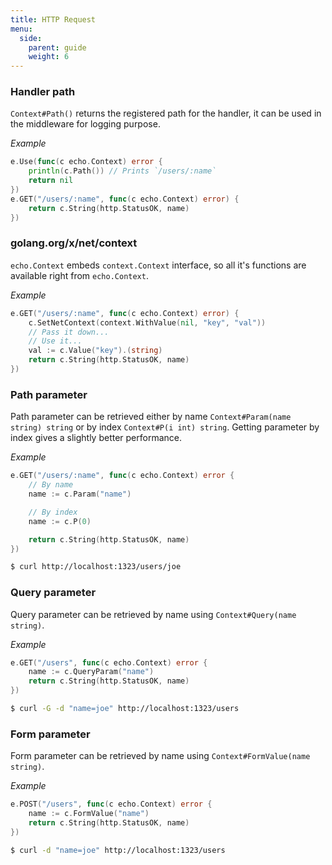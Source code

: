 ```yaml
---
title: HTTP Request
menu:
  side:
    parent: guide
    weight: 6
---
```


### Handler path

`Context#Path()` returns the registered path for the handler, it can be used in the
middleware for logging purpose.

*Example*

```go
e.Use(func(c echo.Context) error {
    println(c.Path()) // Prints `/users/:name`
    return nil
})
e.GET("/users/:name", func(c echo.Context) error) {
    return c.String(http.StatusOK, name)
})
```

### golang.org/x/net/context

`echo.Context` embeds `context.Context` interface, so all it's functions
are available right from `echo.Context`.

*Example*

```go
e.GET("/users/:name", func(c echo.Context) error) {
    c.SetNetContext(context.WithValue(nil, "key", "val"))
    // Pass it down...
    // Use it...
    val := c.Value("key").(string)
    return c.String(http.StatusOK, name)
})
```

### Path parameter

Path parameter can be retrieved either by name `Context#Param(name string) string`
or by index `Context#P(i int) string`. Getting parameter by index gives a slightly
better performance.

*Example*

```go
e.GET("/users/:name", func(c echo.Context) error {
	// By name
	name := c.Param("name")

	// By index
	name := c.P(0)

	return c.String(http.StatusOK, name)
})
```

```sh
$ curl http://localhost:1323/users/joe
```

### Query parameter

Query parameter can be retrieved by name using `Context#Query(name string)`.

*Example*

```go
e.GET("/users", func(c echo.Context) error {
	name := c.QueryParam("name")
	return c.String(http.StatusOK, name)
})
```

```sh
$ curl -G -d "name=joe" http://localhost:1323/users
```

### Form parameter

Form parameter can be retrieved by name using `Context#FormValue(name string)`.

*Example*

```go
e.POST("/users", func(c echo.Context) error {
	name := c.FormValue("name")
	return c.String(http.StatusOK, name)
})
```

```sh
$ curl -d "name=joe" http://localhost:1323/users
```
